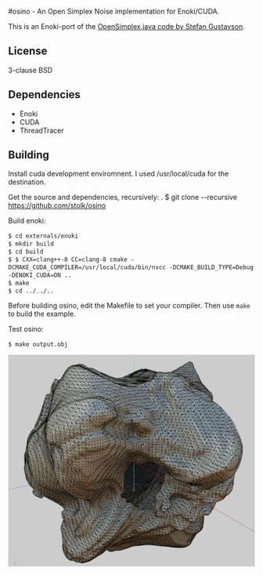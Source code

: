 #osino - An Open Simplex Noise implementation for Enoki/CUDA.

This is an Enoki-port of the [OpenSimplex.java code by Stefan Gustavson](http://webstaff.itn.liu.se/~stegu/simplexnoise/SimplexNoise.java).

## License
3-clause BSD

## Dependencies
* Enoki
* CUDA
* ThreadTracer

## Building

Install cuda development enviromnent. I used /usr/local/cuda for the destination.

Get the source and dependencies, recursively:
.
$ git clone --recursive https://github.com/stolk/osino

Build enoki:

```
$ cd externals/enoki
$ mkdir build
$ cd build
$ $ CXX=clang++-8 CC=clang-8 cmake -DCMAKE_CUDA_COMPILER=/usr/local/cuda/bin/nvcc -DCMAKE_BUILD_TYPE=Debug -DENOKI_CUDA=ON ..
$ make
$ cd ../../..
```

Before building osino, edit the Makefile to set your compiler.
Then use `make` to build the example.

Test osino:
```
$ make output.obj
```


![Procgen Asteroid](images/asteroid.png "Procgen Asteroid")

